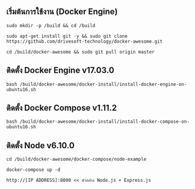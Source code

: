 เริ่มต้นการใช้งาน (Docker Engine)
---------------------------------------------------

```
sudo mkdir -p /build && cd /build

sudo apt-get install git -y && sudo git clone https://github.com/drivesoft-technology/docker-awesome.git

cd /build/docker-awesome && sudo git pull origin master
```


ติดตั้ง Docker Engine v17.03.0
---------------------------------------------------

```
bash /build/docker-awesome/docker-install/install-docker-engine-on-ubuntu16.sh
```


ติดตั้ง Docker Compose v1.11.2
---------------------------------------------------

```
bash /build/docker-awesome/docker-install/install-docker-compose-on-ubuntu16.sh
```


ติดตั้ง Node v6.10.0
---------------------------------------------------

```
cd /build/docker-awesome/docker-compose/node-example

docker-compose up -d
```

```
http://[IP ADDRESS]:8000 << ตัวอย่าง Node.js + Express.js
```
